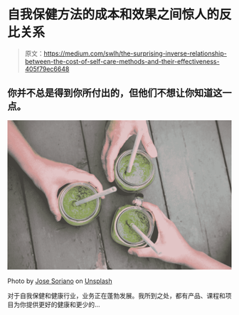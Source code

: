 # 自我保健方法的成本和效果之间惊人的反比关系

> 原文：<https://medium.com/swlh/the-surprising-inverse-relationship-between-the-cost-of-self-care-methods-and-their-effectiveness-405f79ec6648>

## 你并不总是得到你所付出的，但他们不想让你知道这一点。

![](img/d39e6638bebd2e5bc64a0faa27dd0c1f.png)

Photo by [Jose Soriano](https://unsplash.com/@josesorianophoto?utm_source=medium&utm_medium=referral) on [Unsplash](https://unsplash.com?utm_source=medium&utm_medium=referral)

对于自我保健和健康行业，业务正在蓬勃发展。我所到之处，都有产品、课程和项目为你提供更好的健康和更少的…